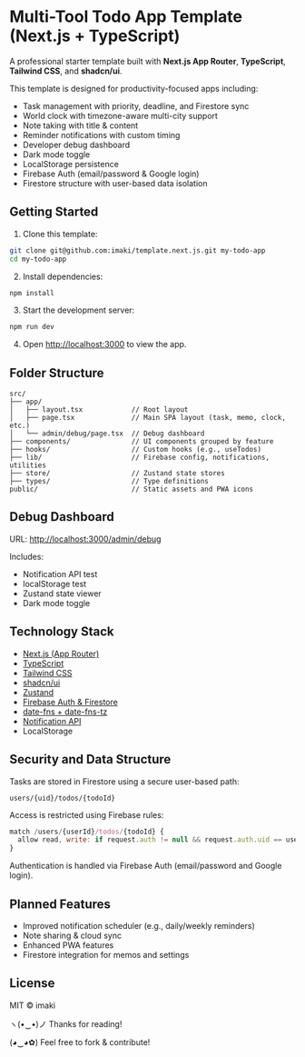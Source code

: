 # Multi-Tool Todo App Template (Next.js + TypeScript)

A professional starter template built with **Next.js App Router**, **TypeScript**, **Tailwind CSS**, and **shadcn/ui**.

This template is designed for productivity-focused apps including:

- Task management with priority, deadline, and Firestore sync
- World clock with timezone-aware multi-city support
- Note taking with title & content
- Reminder notifications with custom timing
- Developer debug dashboard
- Dark mode toggle
- LocalStorage persistence
- Firebase Auth (email/password & Google login)
- Firestore structure with user-based data isolation


## Getting Started

1. Clone this template:

```bash
git clone git@github.com:imaki/template.next.js.git my-todo-app
cd my-todo-app
```

2. Install dependencies:

```bash
npm install
```

3. Start the development server:

```bash
npm run dev
```

4. Open [http://localhost:3000](http://localhost:3000) to view the app.


## Folder Structure

```
src/
├── app/
│   ├── layout.tsx            // Root layout
│   ├── page.tsx              // Main SPA layout (task, memo, clock, etc.)
│   └── admin/debug/page.tsx  // Debug dashboard
├── components/               // UI components grouped by feature
├── hooks/                    // Custom hooks (e.g., useTodos)
├── lib/                      // Firebase config, notifications, utilities
├── store/                    // Zustand state stores
├── types/                    // Type definitions
public/                       // Static assets and PWA icons
```


## Debug Dashboard

URL: [http://localhost:3000/admin/debug](http://localhost:3000/admin/debug)

Includes:

- Notification API test
- localStorage test
- Zustand state viewer
- Dark mode toggle


## Technology Stack

- [Next.js (App Router)](https://nextjs.org/docs/app)
- [TypeScript](https://www.typescriptlang.org/)
- [Tailwind CSS](https://tailwindcss.com/)
- [shadcn/ui](https://ui.shadcn.dev/)
- [Zustand](https://github.com/pmndrs/zustand)
- [Firebase Auth & Firestore](https://firebase.google.com/)
- [date-fns + date-fns-tz](https://date-fns.org/)
- [Notification API](https://developer.mozilla.org/en-US/docs/Web/API/Notifications_API)
- LocalStorage


## Security and Data Structure

Tasks are stored in Firestore using a secure user-based path:

```
users/{uid}/todos/{todoId}
```

Access is restricted using Firebase rules:

```js
match /users/{userId}/todos/{todoId} {
  allow read, write: if request.auth != null && request.auth.uid == userId;
}
```

Authentication is handled via Firebase Auth (email/password and Google login).


## Planned Features

- Improved notification scheduler (e.g., daily/weekly reminders)
- Note sharing & cloud sync
- Enhanced PWA features
- Firestore integration for memos and settings


## License

MIT © imaki


ヽ(•‿•)ノ Thanks for reading!
 
(◕‿◕✿) Feel free to fork & contribute!